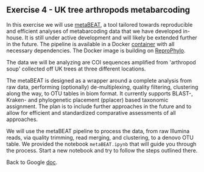 ## Exercise 4 - UK tree arthropods metabarcoding ##

In this exercise we will use [metaBEAT](https://github.com/HullUni-bioinformatics/metaBEAT), a tool tailored towards reproducible and efficient analyses of metabarcoding data that we have developed in-house. It is still under active development and will likely be extended further in the future. The pipeline is available in a Docker [container](https://registry.hub.docker.com/u/chrishah/metabeat/) with all necessary dependencies. The Docker image is building on [ReproPhylo](https://registry.hub.docker.com/u/szitenberg/reprophylo/).

The data we will be analyzing are COI sequences amplified from 'arthropod soup' collected off UK trees at three different locations.

The metaBEAT is designed as a wrapper around a complete analysis from raw data, performing (optionally) de-multiplexing, quality filtering, clustering along the way, to OTU tables in biom format. It currently supports BLAST-, Kraken- and phylogenetic placement (pplacer) based taxonomic assignment. The plan is to include further approaches in the future and to allow for efficient and standardized comparative assessments of all approaches.

We will use the metaBEAT pipeline to process the data, from raw Illumina reads, via quality trimming, read merging, and clustering, to a denovo OTU table. We provided the notebook `metaBEAT.ipynb` that will guide you through the process. Start a new notebook and try to follow the steps outlined there.

Back to Google [doc](https://docs.google.com/document/d/17-PcEZYIseTumXi2I0vIKAvMFRDBUqWFd96QueNyJxs/edit#heading=h.wgy7cwfmxgon).
